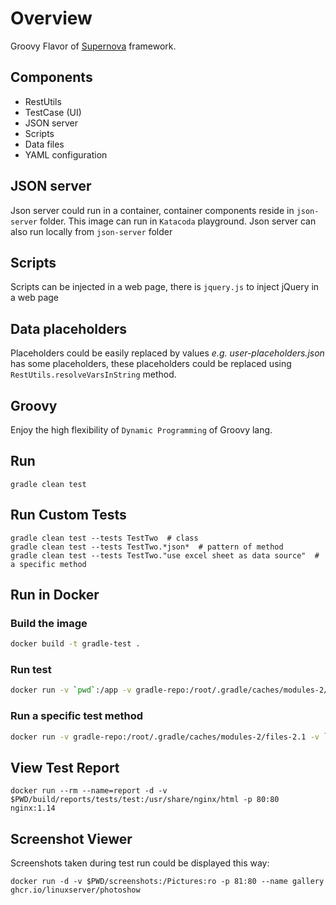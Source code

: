 # Overview

Groovy Flavor of [Supernova](https://github.com/amado-saladino/supernova) framework.

## Components

- RestUtils
- TestCase (UI)
- JSON server
- Scripts
- Data files
- YAML configuration

## JSON server

Json server could run in a container, container components reside in `json-server` folder.
This image can run in `Katacoda` playground. Json server can also run locally from `json-server` folder

## Scripts

Scripts can be injected in a web page, there is `jquery.js` to inject jQuery in a web page

## Data placeholders

Placeholders could be easily replaced by values
*e.g. user-placeholders.json* has some placeholders, these placeholders
could be replaced using `RestUtils.resolveVarsInString` method.

## Groovy

Enjoy the high flexibility of `Dynamic Programming` of Groovy lang.

## Run

`gradle clean test`

## Run Custom Tests

```shell
gradle clean test --tests TestTwo  # class
gradle clean test --tests TestTwo.*json*  # pattern of method
gradle clean test --tests TestTwo."use excel sheet as data source"  # a specific method
```

## Run in Docker

### Build the image

```sh
docker build -t gradle-test .
```

### Run test

```sh
docker run -v `pwd`:/app -v gradle-repo:/root/.gradle/caches/modules-2/files-2.1 -u root amadosaladino/selenium-gradle
```

### Run a specific test method

```sh
docker run -v gradle-repo:/root/.gradle/caches/modules-2/files-2.1 -v `pwd`:/app -u root amadosaladino/selenium-gradle clean test --tests TestOne."show page elements"
```

## View Test Report

```shell
docker run --rm --name=report -d -v $PWD/build/reports/tests/test:/usr/share/nginx/html -p 80:80 nginx:1.14
```

## Screenshot Viewer

Screenshots taken during test run could be displayed this way:

```shell
docker run -d -v $PWD/screenshots:/Pictures:ro -p 81:80 --name gallery ghcr.io/linuxserver/photoshow
```